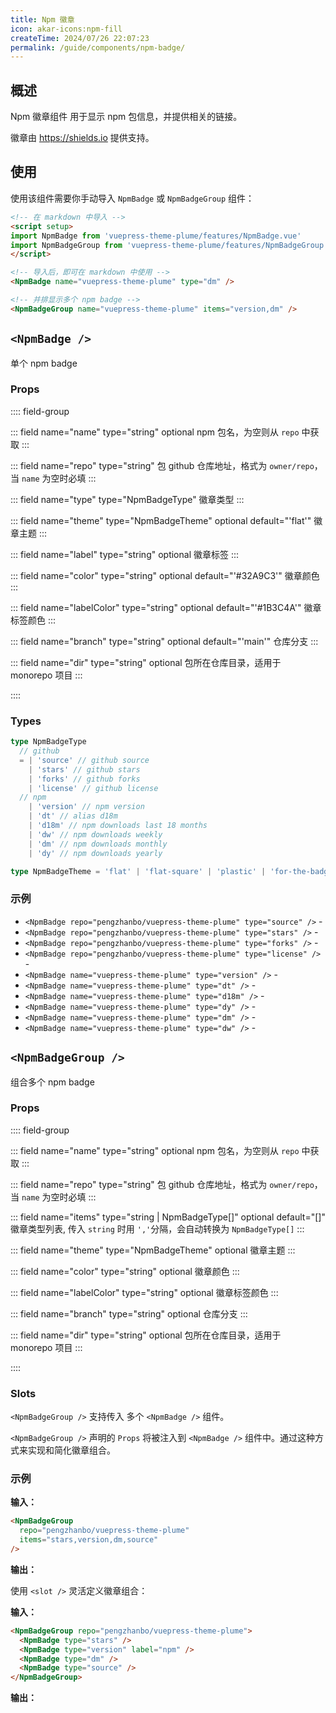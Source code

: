 ```yaml
---
title: Npm 徽章
icon: akar-icons:npm-fill
createTime: 2024/07/26 22:07:23
permalink: /guide/components/npm-badge/
---
```


<script setup>
import NpmBadge from 'vuepress-theme-plume/features/NpmBadge.vue'
import NpmBadgeGroup from 'vuepress-theme-plume/features/NpmBadgeGroup.vue'
</script>

## 概述

Npm 徽章组件 用于显示 npm 包信息，并提供相关的链接。

徽章由 <https://shields.io> 提供支持。

## 使用

使用该组件需要你手动导入 `NpmBadge` 或 `NpmBadgeGroup` 组件：

```md :no-line-numbers
<!-- 在 markdown 中导入 -->
<script setup>
import NpmBadge from 'vuepress-theme-plume/features/NpmBadge.vue'
import NpmBadgeGroup from 'vuepress-theme-plume/features/NpmBadgeGroup.vue'
</script>

<!-- 导入后，即可在 markdown 中使用 -->
<NpmBadge name="vuepress-theme-plume" type="dm" />

<!-- 并排显示多个 npm badge -->
<NpmBadgeGroup name="vuepress-theme-plume" items="version,dm" />
```

<NpmBadge name="vuepress-theme-plume" type="dm" />

<NpmBadgeGroup name="vuepress-theme-plume" items="version,dm" />

## `<NpmBadge />`

单个 npm badge

### Props

:::: field-group

::: field name="name" type="string" optional
npm 包名，为空则从 `repo` 中获取
:::

::: field name="repo" type="string"
包 github 仓库地址，格式为 `owner/repo`，当 `name` 为空时必填
:::

::: field name="type" type="NpmBadgeType"
徽章类型
:::

::: field name="theme" type="NpmBadgeTheme" optional default="'flat'"
徽章主题
:::

::: field name="label" type="string" optional
徽章标签
:::

::: field name="color" type="string" optional default="'#32A9C3'"
徽章颜色
:::

::: field name="labelColor" type="string" optional default="'#1B3C4A'"
徽章标签颜色
:::

::: field name="branch" type="string" optional default="'main'"
仓库分支
:::

::: field name="dir" type="string" optional
包所在仓库目录，适用于 monorepo 项目
:::

::::

### Types

```ts
type NpmBadgeType
  // github
  = | 'source' // github source
    | 'stars' // github stars
    | 'forks' // github forks
    | 'license' // github license
  // npm
    | 'version' // npm version
    | 'dt' // alias d18m
    | 'd18m' // npm downloads last 18 months
    | 'dw' // npm downloads weekly
    | 'dm' // npm downloads monthly
    | 'dy' // npm downloads yearly

type NpmBadgeTheme = 'flat' | 'flat-square' | 'plastic' | 'for-the-badge' | 'social'
```

### 示例

- `<NpmBadge repo="pengzhanbo/vuepress-theme-plume" type="source" />` - <NpmBadge repo="pengzhanbo/vuepress-theme-plume" type="source" />
- `<NpmBadge repo="pengzhanbo/vuepress-theme-plume" type="stars" />` - <NpmBadge repo="pengzhanbo/vuepress-theme-plume" type="stars" />
- `<NpmBadge repo="pengzhanbo/vuepress-theme-plume" type="forks" />` - <NpmBadge repo="pengzhanbo/vuepress-theme-plume" type="forks" />
- `<NpmBadge repo="pengzhanbo/vuepress-theme-plume" type="license" />` - <NpmBadge repo="pengzhanbo/vuepress-theme-plume" type="license" />
- `<NpmBadge name="vuepress-theme-plume" type="version" />` - <NpmBadge repo="pengzhanbo/vuepress-theme-plume" type="version" />
- `<NpmBadge name="vuepress-theme-plume" type="dt" />` - <NpmBadge repo="pengzhanbo/vuepress-theme-plume" type="dt" />
- `<NpmBadge name="vuepress-theme-plume" type="d18m" />` - <NpmBadge repo="pengzhanbo/vuepress-theme-plume" type="d18m" />
- `<NpmBadge name="vuepress-theme-plume" type="dy" />` - <NpmBadge repo="pengzhanbo/vuepress-theme-plume" type="dy" />
- `<NpmBadge name="vuepress-theme-plume" type="dm" />` - <NpmBadge repo="pengzhanbo/vuepress-theme-plume" type="dm" />
- `<NpmBadge name="vuepress-theme-plume" type="dw" />` - <NpmBadge repo="pengzhanbo/vuepress-theme-plume" type="dw" />

## `<NpmBadgeGroup />`

组合多个 npm badge

### Props

:::: field-group

::: field name="name" type="string" optional
npm 包名，为空则从 `repo` 中获取
:::

::: field name="repo" type="string"
包 github 仓库地址，格式为 `owner/repo`，当 `name` 为空时必填
:::

::: field name="items" type="string | NpmBadgeType[]" optional default="[]"
徽章类型列表, 传入 `string` 时用 `','`分隔，会自动转换为 `NpmBadgeType[]`
:::

::: field name="theme" type="NpmBadgeTheme" optional
徽章主题
:::

::: field name="color" type="string" optional
徽章颜色
:::

::: field name="labelColor" type="string" optional
徽章标签颜色
:::

::: field name="branch" type="string" optional
仓库分支
:::

::: field name="dir" type="string" optional
包所在仓库目录，适用于 monorepo 项目
:::

::::

### Slots

`<NpmBadgeGroup />` 支持传入 多个 `<NpmBadge />` 组件。

`<NpmBadgeGroup />` 声明的 `Props` 将被注入到 `<NpmBadge />` 组件中。通过这种方式来实现和简化徽章组合。

### 示例

**输入：**

```md :no-line-numbers
<NpmBadgeGroup
  repo="pengzhanbo/vuepress-theme-plume"
  items="stars,version,dm,source"
/>
```

**输出：**

<NpmBadgeGroup repo="pengzhanbo/vuepress-theme-plume" items="stars,version,dm,source" />

使用 `<slot />` 灵活定义徽章组合：

**输入：**

```md :no-line-numbers
<NpmBadgeGroup repo="pengzhanbo/vuepress-theme-plume">
  <NpmBadge type="stars" />
  <NpmBadge type="version" label="npm" />
  <NpmBadge type="dm" />
  <NpmBadge type="source" />
</NpmBadgeGroup>
```

**输出：**

<NpmBadgeGroup repo="pengzhanbo/vuepress-theme-plume">
  <NpmBadge type="stars" />
  <NpmBadge type="version" label="npm" />
  <NpmBadge type="dm" />
  <NpmBadge type="source" />
</NpmBadgeGroup>
